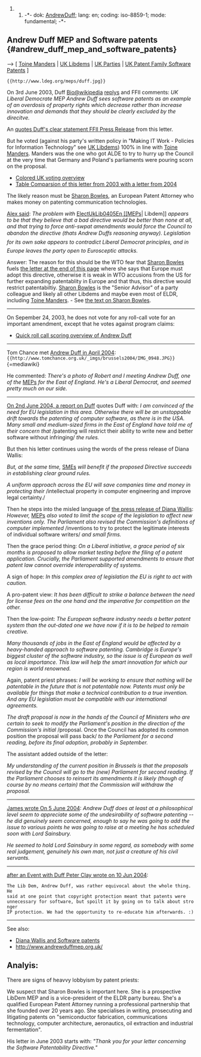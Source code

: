 1.  1.  -\*- dok: [AndrewDuff](AndrewDuff "wikilink"); lang: en; coding:
        iso-8859-1; mode: fundamental; -\*-

## Andrew Duff MEP and Software patents {#andrew_duff_mep_and_software_patents}

\--\> \[ [ Toine Manders](ToineMandersEn "wikilink") \| [ UK
Libdems](ElectUkLib0405En "wikilink") \| [ UK
Parties](ElectUkPart0405En "wikilink") \| [UK Patent Family Software
Patents](http://swpat.ffii.org/gasnu/uk/ "wikilink") \]

```{=mediawiki}
{{http://www.ldeg.org/meps/duff.jpg}}
```
On 3rd June 2003, Duff
[Bio\@wikipedia](http://en.wikipedia.org/wiki/Andrew_Duff "wikilink")
[replys](http://www.timj.co.uk/digiculture/patents/2003-06-03_Duff.php "wikilink")
and FFII comments: *UK Liberal Democrate MEP Andrew Duff sees software
patents as an example* *of an overdosis of property rights which
decrease rather than increase* *innovation and demands that they should
be clearly excluded by the direcitve.*

An [quotes Duff\'s clear statement FFII Press
Release](http://swpat.ffii.org/news/03/plen0620/ "wikilink") from this
letter.

But he voted (against his party\'s written policy in \"Making IT Work -
Policies for Information Technology\" see [ UK
Libdems](ElectUkLib0405En "wikilink")) 100% in line with [ Toine
Manders](ToineMandersEn "wikilink"). Manders was the one who got ALDE to
try to hurry up the Council at the very time that Germany and Poland\'s
parliaments were pouring scorn on the proposal.

-   [Colored UK voting
    overview](http://www.ffii.org.uk/votes/swpat/UK/s.html "wikilink")
-   [Table Comparsion of this letter from 2003 with a letter from
    2004](http://swpat.ffii.org/players/aduff/AndrewDuffMEP.html "wikilink")

The likely reason must be [ Sharon Bowles](SharonBowlesEn "wikilink"),
an European Patent Attorney who makes money on patenting communication
technologies.

[Alex said](http://www.richardallan.org.uk/index.php?p=191 "wikilink"):
*The problem with* [ElectUkLib0405En
\[\[MEPs](ElectUkLib0405En_[[MEPs "wikilink")\| Libdem\]\] *appears to
be that* *they believe that a bad directive would be better than none at
all, and* *that trying to force anti-swpat amendments would force the
Council to abandon* *the directive (thats Andrew Duffs reasoning
anyway). Legislation* *for its own sake appears to contradict Liberal
Democrat principles,* *and in Europe leaves the party open to
Eurosceptic attacks.*

Answer: The reason for this should be the WTO fear that [ Sharon
Bowles](SharonBowlesEn "wikilink") fuels [ the letter at the end of this
page](SharonBowlesEn "wikilink") where she says that Europe must adopt
this directive, otherwise it is weak in WTO accusions from the US for
further expanding patentablity in Europe and that thus, this directive
would restrict patentabiltiy. [ Sharon
Bowles](SharonBowlesEn "wikilink") is the \"Senior Advisor\" of a party
colleague and likely all other Libdems and maybe even most of ELDR,
including [ Toine Manders](ToineMandersEn "wikilink"). - See [ the text
on Sharon Bowles](SharonBowlesEn "wikilink").

------------------------------------------------------------------------

On Sepember 24, 2003, he does not vote for any roll-call vote for an
important amendment, except that he votes against program claims:

-   [Quick roll call scoring overview of Andrew
    Duff](http://www.ffii.org/~bkaindl/questionnaire/tree/UK/ELDR/nduff.html "wikilink")

------------------------------------------------------------------------

Tom Chance met [Andrew Duff in April
2004](http://www.tomchance.org.uk/photos/brussels2 "wikilink"):
`{{http://www.tomchance.org.uk/_imgs/brussels2004/IMG_0948.JPG}}`{=mediawiki}

He commented: *There\'s a photo of Robert and I meeting Andrew Duff, one
of the* [MEPs](MEPs "wikilink") *for the East of England. He\'s a
Liberal Democrat, and seemed pretty much on our side.*

------------------------------------------------------------------------

[On 2nd June 2004, a report on
Duff](http://www.the-hug.org/opus191.html "wikilink") quotes Duff with:
*I am convinced of the need for EU legislation in this area. Otherwise
there will be* *an unstoppable drift towards the patenting of computer
software, as there is in the USA.* *Many small and medium-sized firms in
the East of England have told me of their concern that* /patenting will
restrict their ability to write new and better software without
infringing/ *the rules.*

But then his letter continues using the words of the press release of
Diana Wallis:

*But, at the same time,* [SMEs](SMEs "wikilink") *will benefit if the
proposed Directive succeeds* *in establishing clear ground rules.*

*A uniform approach across the EU will save companies time and money in
protecting their* /intellectual property in computer engineering and
improve legal certainty./

Then he steps into the misled language of [the press release of Diana
Wallis](http://www.ffii.org.uk/players/people/meps/libdems/wallis.html "wikilink"):
*However,* [MEPs](MEPs "wikilink") *also voted to limit the scope of the
legislation to affect new inventions* *only. The Parliament also revised
the Commission\'s definitions of computer implemented* /inventions to
try to protect the legitimate interests of individual software writers/
*and small firms.*

Then the grace period thing: *On a Liberal initiative, a grace period of
six months is proposed to allow market testing* *before the filing of a
patent application. Crucially, the Parliament supported amendments* *to
ensure that patent law cannot override interoperability of systems.*

A sign of hope: *In this complex area of legislation the EU is right to
act with caution.*

A pro-patent view: *It has been difficult to strike a balance between
the need for license fees* *on the one hand and the imperative for
competition on the other.*

Then the low-point: *The European software industry needs a better
patent system than the out-dated* *one we have now if it is to be helped
to remain creative.*

*Many thousands of jobs in the East of England would be affected by a
heavy-handed* *approach to software patenting. Cambridge is Europe\'s
biggest cluster of the* *software industry, so the issue is of European
as well as local importance.* *This law will help the smart innovation
for which our region is world renowned.*

Again, patent priest phrases: *I will be working to ensure that nothing
will be patentable in the future* *that is not patentable now.* *Patents
must only be available for things that make a technical contribution to
a true* *invention. And any EU legislation must be compatible with our
international agreements.*

*The draft proposal is now in the hands of the Council of Ministers who
are certain to* *seek to modify the Parliament\'s position in the
direction of the Commission\'s initial* /proposal. Once the Council has
adopted its common position the proposal will pass back/ *to the
Parliament for a second reading, before its final adoption, probably in
September.*

The assistant added outside of the letter:

*My understanding of the current position in Brussels is that the
proposals revised by the Council will go to the (new) Parliament for
second reading. If the Parliament chooses to reinsert its amendments it
is likely (though of course by no means certain) that the Commission
will withdraw the proposal.*

------------------------------------------------------------------------

[James wrote On 5 June
2004](http://www.xenoclast.org/free-sklyarov-uk/2004-June/005838.html "wikilink"):
*Andrew Duff does at least at a philosophical level seem to appreciate*
*some of the undesirability of software patenting \-- he did genuinely*
*seem concerned, enough to say he was going to add the issue to various*
*points he was going to raise at a meeting he has scheduled soon with
Lord Sainsbury.*

*He seemed to hold Lord Sainsbury in some regard, as somebody with some*
*real judgement, genuinely his own man, not just a creature of his civil
servants.*

------------------------------------------------------------------------

[after an Event with Duff Peter Clay wrote on 10 Jun
2004](http://www.xenoclast.org/free-sklyarov-uk/2004-June/005865.html "wikilink"):

`The Lib Dem, Andrew Duff, was rather equivocal about the whole thing. He`\
`said at one point that copyright protection meant that patents were`\
`unnecessary for software, but spoilt it by going on to talk about stronger`\
`IP protection. We had the opportunity to re-educate him afterwards. :)`

------------------------------------------------------------------------

See also:

-   [Diana Wallis and Software
    patents](http://en.wikipedia.org/wiki/Diana_Wallis "wikilink")
-   <http://www.andrewduffmep.org.uk/>

## Analyis:

There are signs of heavvy lobbyism by patent priests:

We suspect that Sharon Bowles is important here. She is a prospective
LibDem MEP and is a vice-president of the ELDR party bureau. She\'s a
qualified European Patent Attorney running a professional partnership
that she founded over 20 years ago. She specialises in writing,
prosecuting and litigating patents on \"semiconductor fabrication,
communications technology, computer architecture, aeronautics, oil
extraction and industrial fermentation\".

His letter in June 2003 starts with: *\"Thank you for your letter
concerning the Software Patentability Directive.\"*
